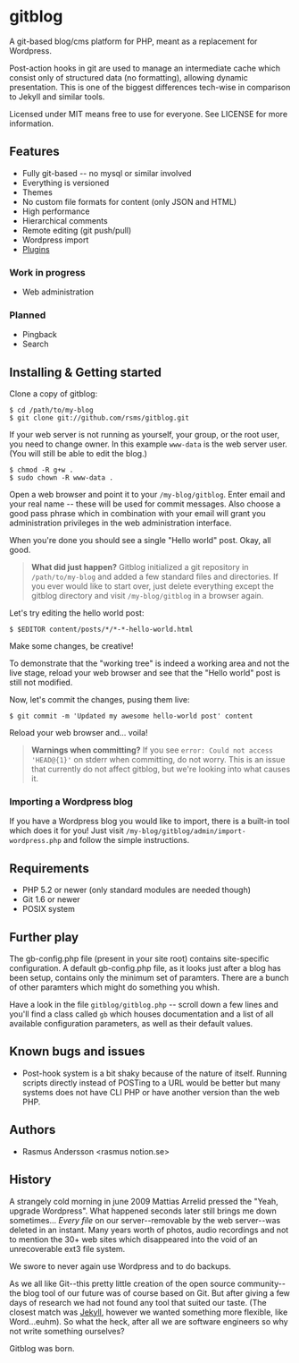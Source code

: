 # gitblog

A git-based blog/cms platform for PHP, meant as a replacement for Wordpress.

Post-action hooks in git are used to manage an intermediate cache which consist only of structured data (no formatting), allowing dynamic presentation. This is one of the biggest differences tech-wise in comparison to Jekyll and similar tools.

Licensed under MIT means free to use for everyone. See LICENSE for more information.


## Features

- Fully git-based -- no mysql or similar involved
- Everything is versioned
- Themes
- No custom file formats for content (only JSON and HTML)
- High performance
- Hierarchical comments
- Remote editing (git push/pull)
- Wordpress import
- [Plugins](http://github.com/rsms/gitblog/blob/master/docs/plugins.md)

### Work in progress

- Web administration

### Planned

- Pingback
- Search


## Installing & Getting started

Clone a copy of gitblog:

	$ cd /path/to/my-blog
	$ git clone git://github.com/rsms/gitblog.git

If your web server is not running as yourself, your group, or the root user, you need to change owner. In this example `www-data` is the web server user. (You will still be able to edit the blog.)

	$ chmod -R g+w .
	$ sudo chown -R www-data .

Open a web browser and point it to your `/my-blog/gitblog`. Enter email and your real name -- these will be used for commit messages. Also choose a good pass phrase which in combination with your email will grant you administration privileges in the web administration interface.

When you're done you should see a single "Hello world" post. Okay, all good.

> **What did just happen?** Gitblog initialized a git repository in `/path/to/my-blog` and added a few standard files and directories. If you ever would like to start over, just delete everything except the gitblog directory and visit `/my-blog/gitblog` in a browser again.

Let's try editing the hello world post:

	$ $EDITOR content/posts/*/*-*-hello-world.html

Make some changes, be creative!

To demonstrate that the "working tree" is indeed a working area and not the live stage, reload your web browser and see that the "Hello world" post is still not modified.

Now, let's commit the changes, pusing them live:

	$ git commit -m 'Updated my awesome hello-world post' content

Reload your web browser and... voila!

> **Warnings when committing?** If you see `error: Could not access 'HEAD@{1}'` on stderr when committing, do not worry. This is an issue that currently do not affect gitblog, but we're looking into what causes it.

### Importing a Wordpress blog

If you have a Wordpress blog you would like to import, there is a built-in tool which does it for you! Just visit `/my-blog/gitblog/admin/import-wordpress.php` and follow the simple instructions.


## Requirements

- PHP 5.2 or newer (only standard modules are needed though)
- Git 1.6 or newer
- POSIX system


## Further play

The gb-config.php file (present in your site root) contains site-specific configuration. A default gb-config.php file, as it looks just after a blog has been setup, contains only the minimum set of paramters. There are a bunch of other paramters which might do something you whish.

Have a look in the file `gitblog/gitblog.php` -- scroll down a few lines and you'll find a class called `gb` which houses documentation and a list of all available configuration parameters, as well as their default values.


## Known bugs and issues

- Post-hook system is a bit shaky because of the nature of itself. Running scripts directly instead of POSTing to a URL would be better but many systems does not have CLI PHP or have another version than the web PHP.


## Authors

- Rasmus Andersson &lt;rasmus notion.se&gt;


## History

A strangely cold morning in june 2009 Mattias Arrelid pressed the "Yeah, upgrade Wordpress". What happened seconds later still brings me down sometimes... *Every file* on our server--removable by the web server--was deleted in an instant. Many years worth of photos, audio recordings and not to mention the 30+ web sites which disappeared into the void of an unrecoverable ext3 file system.

We swore to never again use Wordpress and to do backups.

As we all like Git--this pretty little creation of the open source community--the blog tool of our future was of course based on Git. But after giving a few days of research we had not found any tool that suited our taste. (The closest match was [Jekyll](http://github.com/mojombo/jekyll/), however we wanted something more flexible, like Word...euhm). So what the heck, after all we are software engineers so why not write something ourselves?

Gitblog was born.
